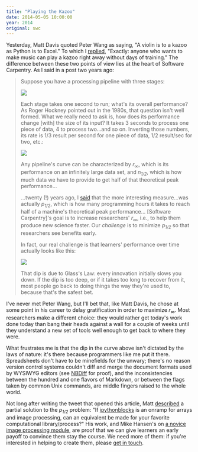 ```yaml
---
title: "Playing the Kazoo"
date: 2014-05-05 10:00:00
year: 2014
original: swc
---
```

<p>
  Yesterday,
  Matt Davis quoted Peter Wang as saying,
  "A violin is to a kazoo as Python is to Excel."
  To which I <a href="https://twitter.com/gvwilson/status/463109014776082432">replied</a>,
  "Exactly: anyone who wants to make music can play a kazoo right away without days of training."
  The difference between these two points of view lies at the heart of Software Carpentry.
  As I said in a post two years ago:
</p>
<blockquote>
  <p>
    Suppose you have a processing pipeline with three stages:
  </p>
  <p>
    <img src="{{'/files/2012/03/pipeline.png' | relative_url}}" class="centered">
  </p>
  <p>
    Each stage takes one second to run; what's its overall performance?
    As Roger Hockney pointed out in the 1980s, that question isn't well formed.
    What we really need to ask is, how does its performance change [with] the size of its input?
    It takes 3 seconds to process one piece of data, 4 to process two…and so on.
    Inverting those numbers, its rate is 1/3 result per second for one piece of data, 1/2 result/sec for two, etc.:
  </p>
  <p>
    <img src="{{'/files/2012/03/curve.png' | relative_url}}" class="centered">
  </p>
  <p>
    Any pipeline's curve can be characterized by <em>r<sub>&infin;</sub></em>,
    which is its performance on an infinitely large data set,
    and <em>n<sub>1/2</sub></em>,
    which is how much data we have to provide to get half of that theoretical peak performance…
  </p>
  <p>
    …twenty (!) years ago,
    I <a href="http://www.amazon.com/Practical-Programming-Scientific-Engineering-Computation/dp/0262231867/">said</a>
    that the more interesting measure…was actually <em>p<sub>1/2</sub></em>,
    which is how many programming hours it takes to reach half of a machine's theoretical peak performance…
    [Software Carpentry]'s goal is to increase researchers' <em>r<sub>&infin;</sub></em>,
    i.e., to help them produce new science faster.
    Our <em>challenge</em> is to minimize <em>p<sub>1/2</sub></em> so that researchers see benefits early.
  </p>
  <p>
    In fact, our real challenge is that learners' performance over time actually looks like this:
  </p>
  <p>
    <img src="{{'/files/2012/03/final.png' | relative_url}}" class="centered">
  </p>
  <p id="glass-law">
    That dip is due to Glass's Law: every innovation initially slows you down.
    If the dip is too deep,
    or if it takes too long to recover from it,
    most people go back to doing things the way they're used to, because that's the safest bet.
  </p>
</blockquote>
<p>
  I've never met Peter Wang,
  but I'll bet that,
  like Matt Davis,
  he chose at some point in his career
  to delay gratification in order to maximize <em>r<sub>&infin;</sub></em>.
  Most researchers make a different choice:
  they would rather get today's work done today
  than bang their heads against a wall for a couple of weeks
  until they understand a new set of tools well enough
  to get back to where they were.
</p>
<p>
  What frustrates me is that
  the dip in the curve above isn't dictated by the laws of nature:
  it's there because programmers like me put it there.
  Spreadsheets don't have to be minefields for the unwary;
  there's no reason version control systems couldn't diff and merge
  the document formats used by WYSIWYG editors
  (see <a href="http://nbdiff.org">NBDiff</a> for proof),
  and the inconsistencies between the hundred and one flavors of Markdown,
  or between the flags taken by common Unix commands,
  are middle fingers raised to the whole world.
</p>
<p>
  Not long after writing the tweet that opened this article,
  Matt <a href="https://twitter.com/jiffyclub/status/463185167230590976">described</a>
  a partial solution to the <em>p<sub>1/2</sub></em> problem:
  "If <a href="http://ipythonblocks.org">ipythonblocks</a> is an onramp for arrays and image processing,
  can an equivalent be made for your favorite computational library/process?"
  His work,
  and Mike Hansen's on
  <a href="http://github.com/synesthesiam/novice">a novice image processing module</a>,
  are proof that we can give learners an early payoff
  to convince them stay the course.
  We need more of them:
  if you're interested in helping to create them,
  please <a href="mailto:{{site.author.email}}">get in touch</a>.
</p>
